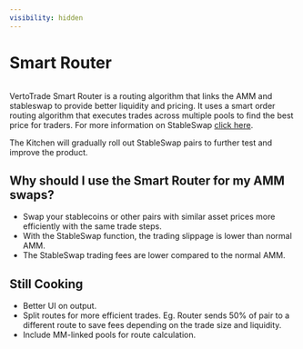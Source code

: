 ```yaml
---
visibility: hidden
---
```


# Smart Router

<figure><img src="../../../public/assets/Smart Router.png" alt=""><figcaption></figcaption></figure>

VertoTrade Smart Router is a routing algorithm that links the AMM and stableswap to provide better liquidity and pricing. It uses a smart order routing algorithm that executes trades across multiple pools to find the best price for traders. For more information on StableSwap [click here](../../stableswap/).

The Kitchen will gradually roll out StableSwap pairs to further test and improve the product.

## Why should I use the Smart Router for my AMM swaps?&#x20;

* Swap your stablecoins or other pairs with similar asset prices more efficiently with the same trade steps.&#x20;
* With the StableSwap function, the trading slippage is lower than normal AMM.
* The StableSwap trading fees are lower compared to the normal AMM.

## Still Cooking&#x20;

* Better UI on output.
* Split routes for more efficient trades. Eg. Router sends 50% of pair to a different route to save fees depending on the trade size and liquidity.&#x20;
* Include MM-linked pools for route calculation.

